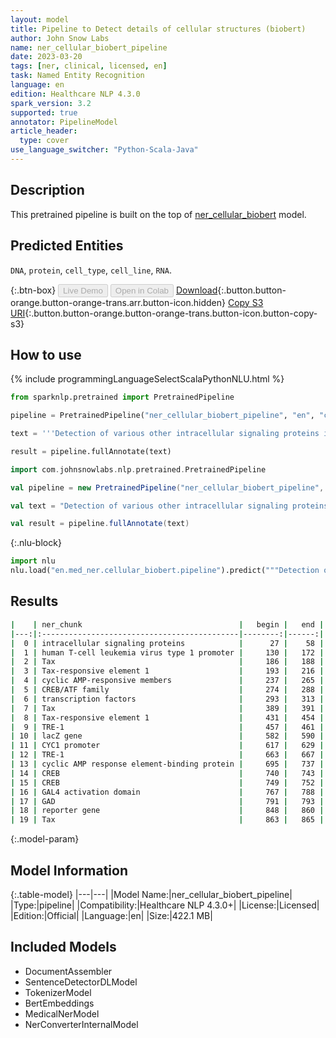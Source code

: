 ```yaml
---
layout: model
title: Pipeline to Detect details of cellular structures (biobert)
author: John Snow Labs
name: ner_cellular_biobert_pipeline
date: 2023-03-20
tags: [ner, clinical, licensed, en]
task: Named Entity Recognition
language: en
edition: Healthcare NLP 4.3.0
spark_version: 3.2
supported: true
annotator: PipelineModel
article_header:
  type: cover
use_language_switcher: "Python-Scala-Java"
---
```


## Description

This pretrained pipeline is built on the top of [ner_cellular_biobert](https://nlp.johnsnowlabs.com/2021/04/01/ner_cellular_biobert_en.html) model.

## Predicted Entities

`DNA`, `protein`, `cell_type`, `cell_line`, `RNA`.

{:.btn-box}
<button class="button button-orange" disabled>Live Demo</button>
<button class="button button-orange" disabled>Open in Colab</button>
[Download](https://s3.amazonaws.com/auxdata.johnsnowlabs.com/clinical/models/ner_cellular_biobert_pipeline_en_4.3.0_3.2_1679314449983.zip){:.button.button-orange.button-orange-trans.arr.button-icon.hidden}
[Copy S3 URI](s3://auxdata.johnsnowlabs.com/clinical/models/ner_cellular_biobert_pipeline_en_4.3.0_3.2_1679314449983.zip){:.button.button-orange.button-orange-trans.button-icon.button-copy-s3}

## How to use



<div class="tabs-box" markdown="1">
{% include programmingLanguageSelectScalaPythonNLU.html %}

```python
from sparknlp.pretrained import PretrainedPipeline

pipeline = PretrainedPipeline("ner_cellular_biobert_pipeline", "en", "clinical/models")

text = '''Detection of various other intracellular signaling proteins is also described. Genetic characterization of transactivation of the human T-cell leukemia virus type 1 promoter: Binding of Tax to Tax-responsive element 1 is mediated by the cyclic AMP-responsive members of the CREB/ATF family of transcription factors. To achieve a better understanding of the mechanism of transactivation by Tax of human T-cell leukemia virus type 1 Tax-responsive element 1 (TRE-1), we developed a genetic approach with Saccharomyces cerevisiae. We constructed a yeast reporter strain containing the lacZ gene under the control of the CYC1 promoter associated with three copies of TRE-1. Expression of either the cyclic AMP response element-binding protein (CREB) or CREB fused to the GAL4 activation domain (GAD) in this strain did not modify the expression of the reporter gene. Tax alone was also inactive.'''

result = pipeline.fullAnnotate(text)
```
```scala
import com.johnsnowlabs.nlp.pretrained.PretrainedPipeline

val pipeline = new PretrainedPipeline("ner_cellular_biobert_pipeline", "en", "clinical/models")

val text = "Detection of various other intracellular signaling proteins is also described. Genetic characterization of transactivation of the human T-cell leukemia virus type 1 promoter: Binding of Tax to Tax-responsive element 1 is mediated by the cyclic AMP-responsive members of the CREB/ATF family of transcription factors. To achieve a better understanding of the mechanism of transactivation by Tax of human T-cell leukemia virus type 1 Tax-responsive element 1 (TRE-1), we developed a genetic approach with Saccharomyces cerevisiae. We constructed a yeast reporter strain containing the lacZ gene under the control of the CYC1 promoter associated with three copies of TRE-1. Expression of either the cyclic AMP response element-binding protein (CREB) or CREB fused to the GAL4 activation domain (GAD) in this strain did not modify the expression of the reporter gene. Tax alone was also inactive."

val result = pipeline.fullAnnotate(text)
```


{:.nlu-block}
```python
import nlu
nlu.load("en.med_ner.cellular_biobert.pipeline").predict("""Detection of various other intracellular signaling proteins is also described. Genetic characterization of transactivation of the human T-cell leukemia virus type 1 promoter: Binding of Tax to Tax-responsive element 1 is mediated by the cyclic AMP-responsive members of the CREB/ATF family of transcription factors. To achieve a better understanding of the mechanism of transactivation by Tax of human T-cell leukemia virus type 1 Tax-responsive element 1 (TRE-1), we developed a genetic approach with Saccharomyces cerevisiae. We constructed a yeast reporter strain containing the lacZ gene under the control of the CYC1 promoter associated with three copies of TRE-1. Expression of either the cyclic AMP response element-binding protein (CREB) or CREB fused to the GAL4 activation domain (GAD) in this strain did not modify the expression of the reporter gene. Tax alone was also inactive.""")
```

</div>

## Results

```bash
|    | ner_chunk                                   |   begin |   end | ner_label   |   confidence |
|---:|:--------------------------------------------|--------:|------:|:------------|-------------:|
|  0 | intracellular signaling proteins            |      27 |    58 | protein     |     0.673333 |
|  1 | human T-cell leukemia virus type 1 promoter |     130 |   172 | DNA         |     0.426171 |
|  2 | Tax                                         |     186 |   188 | protein     |     0.779    |
|  3 | Tax-responsive element 1                    |     193 |   216 | DNA         |     0.756933 |
|  4 | cyclic AMP-responsive members               |     237 |   265 | protein     |     0.629333 |
|  5 | CREB/ATF family                             |     274 |   288 | protein     |     0.8499   |
|  6 | transcription factors                       |     293 |   313 | protein     |     0.78165  |
|  7 | Tax                                         |     389 |   391 | protein     |     0.8463   |
|  8 | Tax-responsive element 1                    |     431 |   454 | DNA         |     0.713067 |
|  9 | TRE-1                                       |     457 |   461 | DNA         |     0.9983   |
| 10 | lacZ gene                                   |     582 |   590 | DNA         |     0.7018   |
| 11 | CYC1 promoter                               |     617 |   629 | DNA         |     0.81865  |
| 12 | TRE-1                                       |     663 |   667 | DNA         |     0.9967   |
| 13 | cyclic AMP response element-binding protein |     695 |   737 | protein     |     0.51984  |
| 14 | CREB                                        |     740 |   743 | protein     |     0.9708   |
| 15 | CREB                                        |     749 |   752 | protein     |     0.8875   |
| 16 | GAL4 activation domain                      |     767 |   788 | protein     |     0.578633 |
| 17 | GAD                                         |     791 |   793 | protein     |     0.6432   |
| 18 | reporter gene                               |     848 |   860 | DNA         |     0.61005  |
| 19 | Tax                                         |     863 |   865 | protein     |     0.99     |
```

{:.model-param}
## Model Information

{:.table-model}
|---|---|
|Model Name:|ner_cellular_biobert_pipeline|
|Type:|pipeline|
|Compatibility:|Healthcare NLP 4.3.0+|
|License:|Licensed|
|Edition:|Official|
|Language:|en|
|Size:|422.1 MB|

## Included Models

- DocumentAssembler
- SentenceDetectorDLModel
- TokenizerModel
- BertEmbeddings
- MedicalNerModel
- NerConverterInternalModel